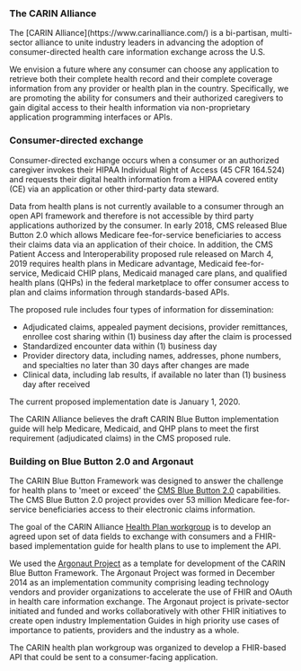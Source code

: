 

<h3>The CARIN Alliance</h3>
The [CARIN Alliance](https://www.carinalliance.com/) is a bi-partisan, multi-sector alliance to unite industry leaders in advancing the adoption of consumer-directed health care information exchange across the U.S. 

We envision a future where any consumer can choose any application to retrieve both their complete health record and their complete coverage information from any provider or health plan in the country. Specifically, we are promoting the ability for consumers and their authorized caregivers to gain digital access to their health information via non-proprietary application programming interfaces or APIs.

<h3>Consumer-directed exchange</h3>
Consumer-directed exchange occurs when a consumer or an authorized caregiver invokes their HIPAA Individual Right of Access (45 CFR  164.524) and requests their digital health information from a HIPAA covered entity (CE) via an application or other third-party data steward.

Data from health plans is not currently available to a consumer through an open API framework and therefore is not accessible by third party applications authorized by the consumer. In early 2018, CMS released Blue Button 2.0 which allows Medicare fee-for-service beneficiaries to access their claims data via an application of their choice. In addition, the CMS Patient Access and Interoperability proposed rule released on March 4, 2019 requires health plans in Medicare advantage, Medicaid fee-for-service, Medicaid CHIP plans, Medicaid managed care plans, and qualified health plans (QHPs) in the federal marketplace to offer consumer access to plan and claims information through standards-based APIs. 

The proposed rule includes four types of information for dissemination:
* Adjudicated claims, appealed payment decisions, provider remittances, enrollee cost sharing within (1) business day after the claim is processed
* Standardized encounter data within (1) business day
* Provider directory data, including names, addresses, phone numbers, and specialties no later than 30 days after changes are made
* Clinical data, including lab results, if available no later than (1) business day after received

The current proposed implementation date is January 1, 2020. 

The CARIN Alliance believes the draft CARIN Blue Button implementation guide will help Medicare, Medicaid, and QHP plans to meet the first requirement (adjudicated claims) in the CMS proposed rule. 


<h3>Building on Blue Button 2.0 and Argonaut</h3>


The CARIN Blue Button Framework was designed to answer the challenge for health plans to 'meet or exceed' the [CMS Blue Button 2.0](https://bluebutton.cms.gov/) capabilities. The CMS Blue Button 2.0 project provides over 53 million Medicare fee-for-service beneficiaries access to their electronic claims information. 

The goal of the CARIN Alliance [Health Plan workgroup](https://www.carinalliance.com/our-work/health-plan/)  is to develop an agreed upon set of data fields to exchange with consumers and a FHIR-based implementation guide for health plans to use to implement the API. 

We used the [Argonaut Project](http://argonautwiki.hl7.org/index.php?title=Main_Page) as a template for development of the CARIN Blue Button Framework. The Argonaut Project was formed in December 2014 as an implementation community comprising leading technology vendors and provider organizations to accelerate the use of FHIR and OAuth in health care information exchange. The Argonaut project is private-sector initiated and funded and works collaboratively with other FHIR initiatives to create open industry Implementation Guides in high priority use cases of importance to patients, providers and the industry as a whole. 

The CARIN health plan workgroup was organized to develop a FHIR-based API that could be sent to a consumer-facing application. 




